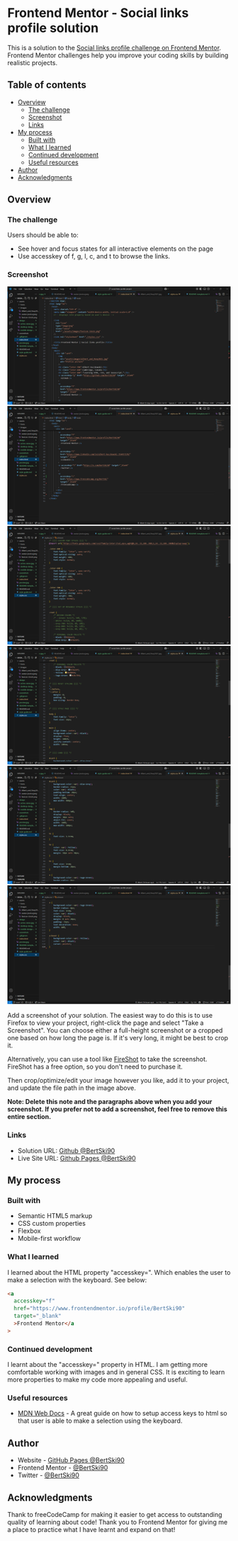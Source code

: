 # Frontend Mentor - Social links profile solution

This is a solution to the [Social links profile challenge on Frontend Mentor](https://www.frontendmentor.io/challenges/social-links-profile-UG32l9m6dQ). Frontend Mentor challenges help you improve your coding skills by building realistic projects.

## Table of contents

- [Overview](#overview)
  - [The challenge](#the-challenge)
  - [Screenshot](#screenshot)
  - [Links](#links)
- [My process](#my-process)
  - [Built with](#built-with)
  - [What I learned](#what-i-learned)
  - [Continued development](#continued-development)
  - [Useful resources](#useful-resources)
- [Author](#author)
- [Acknowledgments](#acknowledgments)

## Overview

### The challenge

Users should be able to:

- See hover and focus states for all interactive elements on the page
- Use accesskey of f, g, l, c, and t to browse the links.

### Screenshot

![](./screenshots/social-links-profile-project-html-1.png)
![](./screenshots/social-links-profile-project-html-2.png)
![](./screenshots/social-links-profile-project-css-1.png)
![](./screenshots/social-links-profile-project-css-2.png)
![](./screenshots/social-links-profile-project-css-3.png)
![](./screenshots/social-links-profile-project-css-4.png)

Add a screenshot of your solution. The easiest way to do this is to use Firefox to view your project, right-click the page and select "Take a Screenshot". You can choose either a full-height screenshot or a cropped one based on how long the page is. If it's very long, it might be best to crop it.

Alternatively, you can use a tool like [FireShot](https://getfireshot.com/) to take the screenshot. FireShot has a free option, so you don't need to purchase it.

Then crop/optimize/edit your image however you like, add it to your project, and update the file path in the image above.

**Note: Delete this note and the paragraphs above when you add your screenshot. If you prefer not to add a screenshot, feel free to remove this entire section.**

### Links

- Solution URL: [Github @BertSki90](https://github.com/BertSki90/social-links-profile-project)
- Live Site URL: [Github Pages @BertSki90](https://bertski90.github.io/social-links-profile-project/)

## My process

### Built with

- Semantic HTML5 markup
- CSS custom properties
- Flexbox
- Mobile-first workflow

### What I learned

I learned about the HTML property "accesskey=". Which enables the user to make a selection with the keyboard. See below:

```html
<a
  accesskey="f"
  href="https://www.frontendmentor.io/profile/BertSki90"
  target="_blank"
  >Frontend Mentor</a
>
```

### Continued development

I learnt about the "accesskey=" property in HTML. I am getting more comfortable working with images and in general CSS. It is exciting to learn more properties to make my code more appealing and useful.

### Useful resources

- [MDN Web Docs](https://developer.mozilla.org/en-US/docs/Web/HTML/Reference/Global_attributes/accesskey) - A great guide on how to setup access keys to html so that user is able to make a selection using the keyboard.

## Author

- Website - [GitHub Pages @BertSki90](https://github.com/BertSki90)
- Frontend Mentor - [@BertSki90](https://www.frontendmentor.io/profile/BertSki90)
- Twitter - [@BertSki90](https://x.com/BertSki90)

## Acknowledgments

Thank to freeCodeCamp for making it easier to get access to outstanding quality of learning about code! Thank you to Frontend Mentor for giving me a place to practice what I have learnt and expand on that!
